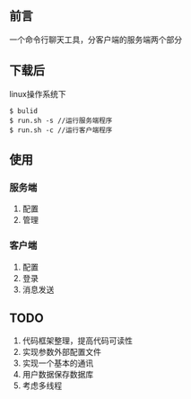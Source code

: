 ## 前言

一个命令行聊天工具，分客户端的服务端两个部分

## 下载后

linux操作系统下
```
$ bulid
$ run.sh -s //运行服务端程序
$ run.sh -c //运行客户端程序
```

## 使用

### 服务端

1. 配置
2. 管理

### 客户端

1. 配置
2. 登录
3. 消息发送

## TODO

1. 代码框架整理，提高代码可读性
2. 实现参数外部配置文件
3. 实现一个基本的通讯
4. 用户数据保存数据库
5. 考虑多线程